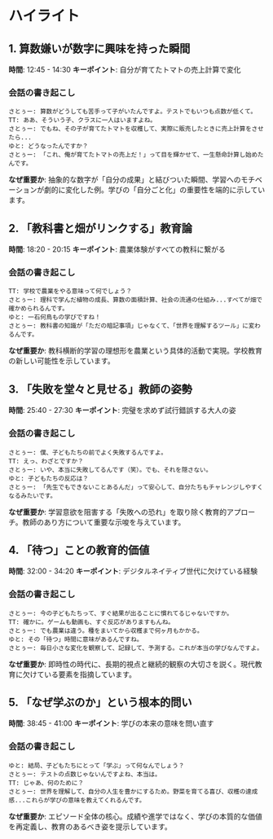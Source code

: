 # ハイライト

## 1. 算数嫌いが数字に興味を持った瞬間
**時間**: 12:45 - 14:30
**キーポイント**: 自分が育てたトマトの売上計算で変化

### 会話の書き起こし
```
さとぅー: 算数がどうしても苦手って子がいたんですよ。テストでもいつも点数が低くて。
TT: ああ、そういう子、クラスに一人はいますよね。
さとぅー: でもね、その子が育てたトマトを収穫して、実際に販売したときに売上計算をさせたら...
ゆと: どうなったんですか？
さとぅー: 「これ、俺が育てたトマトの売上だ！」って目を輝かせて、一生懸命計算し始めたんです。
```

**なぜ重要か**: 抽象的な数字が「自分の成果」と結びついた瞬間、学習へのモチベーションが劇的に変化した例。学びの「自分ごと化」の重要性を端的に示しています。

## 2. 「教科書と畑がリンクする」教育論
**時間**: 18:20 - 20:15
**キーポイント**: 農業体験がすべての教科に繋がる

### 会話の書き起こし
```
TT: 学校で農業をやる意味って何でしょう？
さとぅー: 理科で学んだ植物の成長、算数の面積計算、社会の流通の仕組み...すべてが畑で確かめられるんです。
ゆと: 一石何鳥もの学びですね！
さとぅー: 教科書の知識が「ただの暗記事項」じゃなくて、「世界を理解するツール」に変わるんです。
```

**なぜ重要か**: 教科横断的学習の理想形を農業という具体的活動で実現。学校教育の新しい可能性を示しています。

## 3. 「失敗を堂々と見せる」教師の姿勢
**時間**: 25:40 - 27:30
**キーポイント**: 完璧を求めず試行錯誤する大人の姿

### 会話の書き起こし
```
さとぅー: 僕、子どもたちの前でよく失敗するんですよ。
TT: えっ、わざとですか？
さとぅー: いや、本当に失敗してるんです（笑）。でも、それを隠さない。
ゆと: 子どもたちの反応は？
さとぅー: 「先生でもできないことあるんだ」って安心して、自分たちもチャレンジしやすくなるみたいです。
```

**なぜ重要か**: 学習意欲を阻害する「失敗への恐れ」を取り除く教育的アプローチ。教師のあり方について重要な示唆を与えています。

## 4. 「待つ」ことの教育的価値
**時間**: 32:00 - 34:20
**キーポイント**: デジタルネイティブ世代に欠けている経験

### 会話の書き起こし
```
さとぅー: 今の子どもたちって、すぐ結果が出ることに慣れてるじゃないですか。
TT: 確かに。ゲームも動画も、すぐ反応がありますもんね。
さとぅー: でも農業は違う。種をまいてから収穫まで何ヶ月もかかる。
ゆと: その「待つ」時間に意味があるんですね。
さとぅー: 毎日小さな変化を観察して、記録して、予測する。これが本当の学びなんですよ。
```

**なぜ重要か**: 即時性の時代に、長期的視点と継続的観察の大切さを説く。現代教育に欠けている要素を指摘しています。

## 5. 「なぜ学ぶのか」という根本的問い
**時間**: 38:45 - 41:00
**キーポイント**: 学びの本来の意味を問い直す

### 会話の書き起こし
```
ゆと: 結局、子どもたちにとって「学ぶ」って何なんでしょう？
さとぅー: テストの点数じゃないんですよね、本当は。
TT: じゃあ、何のために？
さとぅー: 世界を理解して、自分の人生を豊かにするため。野菜を育てる喜び、収穫の達成感...これらが学びの意味を教えてくれるんです。
```

**なぜ重要か**: エピソード全体の核心。成績や進学ではなく、学びの本質的な価値を再定義し、教育のあるべき姿を提示しています。